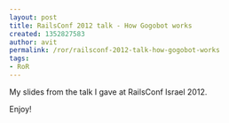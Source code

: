 ```yaml
---
layout: post
title: RailsConf 2012 talk - How Gogobot works
created: 1352827583
author: avit
permalink: /ror/railsconf-2012-talk-how-gogobot-works
tags:
- RoR
---
```

<p>My slides from the talk I gave at RailsConf Israel 2012.</p>




<p>Enjoy!</p>
